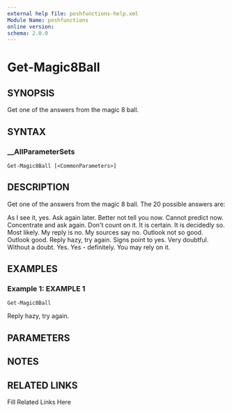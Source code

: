 ```yaml
---
external help file: poshfunctions-help.xml
Module Name: poshfunctions
online version: 
schema: 2.0.0
---
```


# Get-Magic8Ball

## SYNOPSIS

Get one of the answers from the magic 8 ball.

## SYNTAX

### __AllParameterSets

```
Get-Magic8Ball [<CommonParameters>]
```

## DESCRIPTION

Get one of the answers from the magic 8 ball.
The 20 possible answers are:

As I see it, yes.
Ask again later.
Better not tell you now.
Cannot predict now.
Concentrate and ask again.
Don't count on it.
It is certain.
It is decidedly so.
Most likely.
My reply is no.
My sources say no.
Outlook not so good.
Outlook good.
Reply hazy, try again.
Signs point to yes.
Very doubtful.
Without a doubt.
Yes.
Yes - definitely.
You may rely on it.


## EXAMPLES

### Example 1: EXAMPLE 1

```
Get-Magic8Ball
```

Reply hazy, try again.






## PARAMETERS

## NOTES



## RELATED LINKS

Fill Related Links Here


